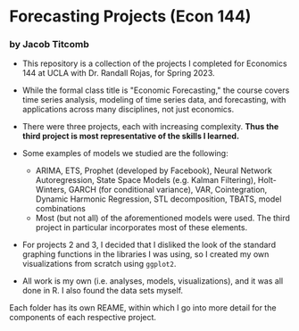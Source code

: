# Forecasting Projects (Econ 144)
### by Jacob Titcomb

* This repository is a collection of the projects I completed for Economics 144 at UCLA with Dr. Randall Rojas, for Spring 2023.

* While the formal class title is "Economic Forecasting," the course covers time series analysis, modeling of time series data, and forecasting, with applications across many disciplines, not just economics.

* There were three projects, each with increasing complexity. **Thus the third project is most representative of the skills I learned.**

* Some examples of models we studied are the following:
  + ARIMA, ETS, Prophet (developed by Facebook), Neural Network Autoregression, State Space Models (e.g. Kalman Filtering), Holt-Winters, GARCH (for conditional variance), VAR, Cointegration, Dynamic Harmonic Regression, STL decomposition, TBATS, model combinations
  + Most (but not all) of the aforementioned models were used. The third project in particular incorporates most of these elements.


* For projects 2 and 3, I decided that I disliked the look of the standard graphing functions in the libraries I was using, so I created my own visualizations from scratch using `ggplot2`.

* All work is my own (i.e. analyses, models, visualizations), and it was all done in R. I also found the data sets myself.

Each folder has its own REAME, within which I go into more detail for the components of each respective project.
